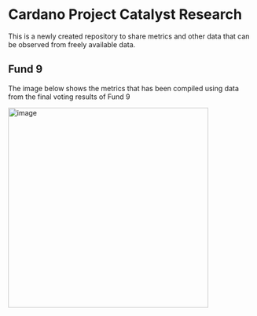 # Cardano Project Catalyst Research
This is a newly created repository to share metrics and other data that can be observed from freely available data.

## Fund 9
The image below shows the metrics that has been compiled using data from the final voting results of Fund 9

<img width="407" alt="image" src="https://user-images.githubusercontent.com/85559445/194670231-68b0f9c0-82d0-487e-8172-4f96e4a3833a.png">
